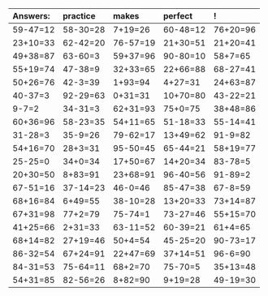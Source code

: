 | Answers: | practice | makes | perfect | ! |
| :--- | :--- | :--- | :--- | :--- |
| 59-47=12 | 58-30=28 | 7+19=26 | 60-48=12 | 76+20=96 | 
| 23+10=33 | 62-42=20 | 76-57=19 | 21+30=51 | 21+20=41 | 
| 49+38=87 | 63-60=3 | 59+37=96 | 90-80=10 | 58+7=65 | 
| 55+19=74 | 47-38=9 | 32+33=65 | 22+66=88 | 68-27=41 | 
| 50+26=76 | 42-3=39 | 1+93=94 | 4+27=31 | 24+63=87 | 
| 40-37=3 | 92-29=63 | 0+31=31 | 10+70=80 | 43-22=21 | 
| 9-7=2 | 34-31=3 | 62+31=93 | 75+0=75 | 38+48=86 | 
| 60+36=96 | 58-23=35 | 54+11=65 | 51-18=33 | 55-14=41 | 
| 31-28=3 | 35-9=26 | 79-62=17 | 13+49=62 | 91-9=82 | 
| 54+16=70 | 28+3=31 | 95-50=45 | 65-44=21 | 58+19=77 | 
| 25-25=0 | 34+0=34 | 17+50=67 | 14+20=34 | 83-78=5 | 
| 20+30=50 | 8+83=91 | 23+68=91 | 96-40=56 | 91-89=2 | 
| 67-51=16 | 37-14=23 | 46-0=46 | 85-47=38 | 67-8=59 | 
| 68+16=84 | 6+49=55 | 38-10=28 | 13+20=33 | 73+14=87 | 
| 67+31=98 | 77+2=79 | 75-74=1 | 73-27=46 | 55+15=70 | 
| 41+25=66 | 2+31=33 | 63-11=52 | 60-39=21 | 61+4=65 | 
| 68+14=82 | 27+19=46 | 50+4=54 | 45-25=20 | 90-73=17 | 
| 86-32=54 | 67+24=91 | 22+47=69 | 37+14=51 | 96-6=90 | 
| 84-31=53 | 75-64=11 | 68+2=70 | 75-70=5 | 35+13=48 | 
| 54+31=85 | 82-56=26 | 8+82=90 | 9+19=28 | 49-19=30 | 

